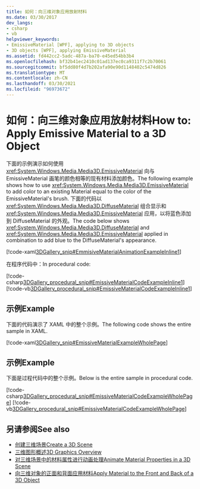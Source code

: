 ```yaml
---
title: 如何：向三维对象应用放射材料
ms.date: 03/30/2017
dev_langs:
- csharp
- vb
helpviewer_keywords:
- EmissiveMaterial [WPF], applying to 3D objects
- 3D objects [WPF], applying EmissiveMaterial
ms.assetid: fd442cc2-5adc-487a-ba70-e45ed54bb3b4
ms.openlocfilehash: bf32b41ec2410c01ad137ec0ca9311f7c2b70061
ms.sourcegitcommit: bf5dd80f4d7b202afa90e90d1148402c5474d826
ms.translationtype: MT
ms.contentlocale: zh-CN
ms.lasthandoff: 03/30/2021
ms.locfileid: "96973672"
---
```

# <a name="how-to-apply-emissive-material-to-a-3d-object"></a><span data-ttu-id="4db52-102">如何：向三维对象应用放射材料</span><span class="sxs-lookup"><span data-stu-id="4db52-102">How to: Apply Emissive Material to a 3D Object</span></span>
<span data-ttu-id="4db52-103">下面的示例演示如何使用 <xref:System.Windows.Media.Media3D.EmissiveMaterial> 向与 EmissiveMaterial 画笔的颜色相等的现有材料添加颜色。</span><span class="sxs-lookup"><span data-stu-id="4db52-103">The following example shows how to use <xref:System.Windows.Media.Media3D.EmissiveMaterial> to add color to an existing Material equal to the color of the EmissiveMaterial's brush.</span></span> <span data-ttu-id="4db52-104">下面的代码以 <xref:System.Windows.Media.Media3D.DiffuseMaterial> 组合显示和 <xref:System.Windows.Media.Media3D.EmissiveMaterial> 应用，以将蓝色添加到 DiffuseMaterial 的外观。</span><span class="sxs-lookup"><span data-stu-id="4db52-104">The code below shows <xref:System.Windows.Media.Media3D.DiffuseMaterial> and <xref:System.Windows.Media.Media3D.EmissiveMaterial> applied in combination to add blue to the DiffuseMaterial's appearance.</span></span>  
  
 [!code-xaml[3DGallery_snip#EmmisiveMaterialAnimationExampleInline1](~/samples/snippets/csharp/VS_Snippets_Wpf/3DGallery_snip/CS/EmissiveMaterialExample.xaml#emmisivematerialanimationexampleinline1)]  
  
 <span data-ttu-id="4db52-105">在程序代码中：</span><span class="sxs-lookup"><span data-stu-id="4db52-105">In procedural code:</span></span>  
  
 [!code-csharp[3DGallery_procedural_snip#EmissiveMaterialCodeExampleInline1](~/samples/snippets/csharp/VS_Snippets_Wpf/3DGallery_procedural_snip/CSharp/EmissiveMaterialExample.cs#emissivematerialcodeexampleinline1)]
 [!code-vb[3DGallery_procedural_snip#EmissiveMaterialCodeExampleInline1](~/samples/snippets/visualbasic/VS_Snippets_Wpf/3DGallery_procedural_snip/visualbasic/emissivematerialexample.vb#emissivematerialcodeexampleinline1)]  
  
## <a name="example"></a><span data-ttu-id="4db52-106">示例</span><span class="sxs-lookup"><span data-stu-id="4db52-106">Example</span></span>  
 <span data-ttu-id="4db52-107">下面的代码演示了 XAML 中的整个示例。</span><span class="sxs-lookup"><span data-stu-id="4db52-107">The following code shows the entire sample in XAML.</span></span>  
  
 [!code-xaml[3DGallery_snip#EmissiveMaterialExampleWholePage](~/samples/snippets/csharp/VS_Snippets_Wpf/3DGallery_snip/CS/EmissiveMaterialExample.xaml#emissivematerialexamplewholepage)]  
  
## <a name="example"></a><span data-ttu-id="4db52-108">示例</span><span class="sxs-lookup"><span data-stu-id="4db52-108">Example</span></span>  
 <span data-ttu-id="4db52-109">下面是过程代码中的整个示例。</span><span class="sxs-lookup"><span data-stu-id="4db52-109">Below is the entire sample in procedural code.</span></span>  
  
 [!code-csharp[3DGallery_procedural_snip#EmissiveMaterialCodeExampleWholePage](~/samples/snippets/csharp/VS_Snippets_Wpf/3DGallery_procedural_snip/CSharp/EmissiveMaterialExample.cs#emissivematerialcodeexamplewholepage)]
 [!code-vb[3DGallery_procedural_snip#EmissiveMaterialCodeExampleWholePage](~/samples/snippets/visualbasic/VS_Snippets_Wpf/3DGallery_procedural_snip/visualbasic/emissivematerialexample.vb#emissivematerialcodeexamplewholepage)]  
  
## <a name="see-also"></a><span data-ttu-id="4db52-110">另请参阅</span><span class="sxs-lookup"><span data-stu-id="4db52-110">See also</span></span>

- [<span data-ttu-id="4db52-111">创建三维场景</span><span class="sxs-lookup"><span data-stu-id="4db52-111">Create a 3D Scene</span></span>](how-to-create-a-3-d-scene.md)
- [<span data-ttu-id="4db52-112">三维图形概述</span><span class="sxs-lookup"><span data-stu-id="4db52-112">3D Graphics Overview</span></span>](3-d-graphics-overview.md)
- [<span data-ttu-id="4db52-113">对三维场景中的材料属性进行动画处理</span><span class="sxs-lookup"><span data-stu-id="4db52-113">Animate Material Properties in a 3D Scene</span></span>](how-to-animate-material-properties-in-a-3-d-scene.md)
- [<span data-ttu-id="4db52-114">向三维对象的正面和背面应用材料</span><span class="sxs-lookup"><span data-stu-id="4db52-114">Apply Material to the Front and Back of a 3D Object</span></span>](how-to-apply-material-to-the-front-and-back-of-a-3-d-object.md)
